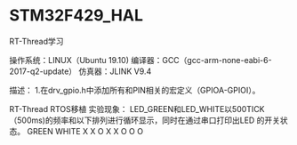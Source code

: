 # STM32F429_HAL
RT-Thread学习

操作系统：LINUX（Ubuntu 19.10)
编译器：GCC（gcc-arm-none-eabi-6-2017-q2-update）
仿真器：JLINK V9.4

描述：
	1.在drv_gpio.h中添加所有和PIN相关的宏定义（GPIOA-GPIOI）。

RT-Thread RTOS移植
实验现象：
	LED_GREEN和LED_WHITE以500TICK（500ms)的频率和以下排列进行循环显示，同时在通过串口打印出LED 的开关状态。
	GREEN		WHITE
	X			X
	O			X
	X			O
	O			O

